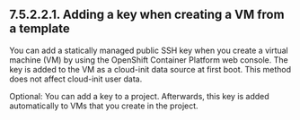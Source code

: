 ## 7.5.2.2.1. Adding a key when creating a VM from a template

You can add a statically managed public SSH key when you create a virtual machine (VM) by using the OpenShift Container Platform web console. The key is added to the VM as a cloud-init data source at first boot. This method does not affect cloud-init user data.

Optional: You can add a key to a project. Afterwards, this key is added automatically to VMs that you create in the project.

